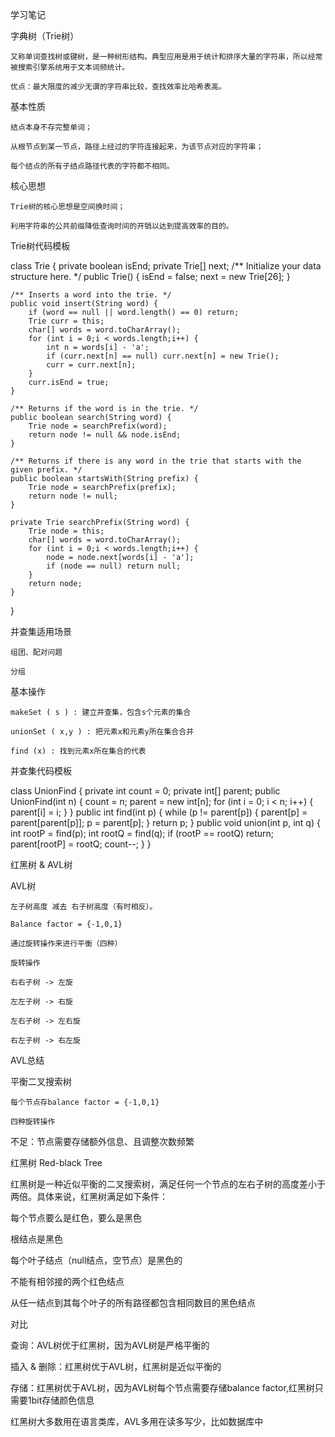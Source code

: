 学习笔记


字典树（Trie树）

	又称单词查找树或键树，是一种树形结构。典型应用是用于统计和排序大量的字符串，所以经常被搜索引擎系统用于文本词频统计。

	优点：最大限度的减少无谓的字符串比较，查找效率比哈希表高。

基本性质

	结点本身不存完整单词；
	
	从根节点到某一节点，路径上经过的字符连接起来，为该节点对应的字符串；
	
	每个结点的所有子结点路径代表的字符都不相同。
	
核心思想

	Trie树的核心思想是空间换时间；
	
	利用字符串的公共前缀降低查询时间的开销以达到提高效率的目的。
	
Trie树代码模板

class Trie {
    private boolean isEnd;
    private Trie[] next;
    /** Initialize your data structure here. */
    public Trie() {
        isEnd = false;
        next = new Trie[26];
    }
    
    /** Inserts a word into the trie. */
    public void insert(String word) {
        if (word == null || word.length() == 0) return;
        Trie curr = this;
        char[] words = word.toCharArray();
        for (int i = 0;i < words.length;i++) {
            int n = words[i] - 'a';
            if (curr.next[n] == null) curr.next[n] = new Trie();
            curr = curr.next[n];
        }
        curr.isEnd = true;
    }
    
    /** Returns if the word is in the trie. */
    public boolean search(String word) {
        Trie node = searchPrefix(word);
        return node != null && node.isEnd;
    }
    
    /** Returns if there is any word in the trie that starts with the given prefix. */
    public boolean startsWith(String prefix) {
        Trie node = searchPrefix(prefix);
        return node != null;
    }

    private Trie searchPrefix(String word) {
        Trie node = this;
        char[] words = word.toCharArray();
        for (int i = 0;i < words.length;i++) {
            node = node.next[words[i] - 'a'];
            if (node == null) return null;
        }
        return node;
    }
}


并查集适用场景

	组团、配对问题
	
	分组
	
基本操作

	makeSet ( s ) : 建立并查集，包含s个元素的集合

	unionSet ( x,y ) : 把元素x和元素y所在集合合并

	find (x) : 找到元素x所在集合的代表

并查集代码模板

class UnionFind {
	private int count = 0; 
	private int[] parent; 
	public UnionFind(int n) { 
		count = n; 
		parent = new int[n]; 
		for (int i = 0; i < n; i++) { 
			parent[i] = i;
		}
	} 
	public int find(int p) { 
		while (p != parent[p]) { 
			parent[p] = parent[parent[p]]; 
			p = parent[p]; 
		}
		return p; 
	}
	public void union(int p, int q) { 
		int rootP = find(p); 
		int rootQ = find(q); 
		if (rootP == rootQ) return; 
		parent[rootP] = rootQ; 
		count--;
	}
}


红黑树 & AVL树

 AVL树


	左子树高度 减去 右子树高度（有时相反）。

	Balance factor = {-1,0,1}

	通过旋转操作来进行平衡（四种）

	旋转操作

	右右子树 -> 左旋

	左左子树 -> 右旋

	左右子树 -> 左右旋

	右左子树 -> 右左旋

AVL总结

平衡二叉搜索树

	每个节点存balance factor = {-1,0,1}

	四种旋转操作

不足：节点需要存储额外信息、且调整次数频繁

红黑树 Red-black Tree

红黑树是一种近似平衡的二叉搜索树，满足任何一个节点的左右子树的高度差小于两倍。具体来说，红黑树满足如下条件：

每个节点要么是红色，要么是黑色

根结点是黑色

每个叶子结点（null结点，空节点）是黑色的

不能有相邻接的两个红色结点

从任一结点到其每个叶子的所有路径都包含相同数目的黑色结点

对比

查询：AVL树优于红黑树，因为AVL树是严格平衡的

插入 & 删除：红黑树优于AVL树，红黑树是近似平衡的

存储：红黑树优于AVL树，因为AVL树每个节点需要存储balance factor,红黑树只需要1bit存储颜色信息

红黑树大多数用在语言类库，AVL多用在读多写少，比如数据库中